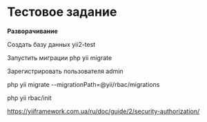 <h1>Тестовое задание</h1>

<b>Разворачивание</b>

<p>Создать базу данных yii2-test</p>
<p>Запустить миграции php yii migrate</p>
<p>Зарегистрировать пользователя admin</p>
<p>php yii migrate --migrationPath=@yii/rbac/migrations</p>
<p>php yii rbac/init</p>

https://yiiframework.com.ua/ru/doc/guide/2/security-authorization/
 


